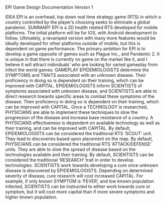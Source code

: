 EPI
Game Design Documentation
Version 1

IDEA
EPI is an overhead, top down real time strategy game (RTS) in which a country controlled by the player’s choosing seeks to eliminate a global pandemic.
SUMMARY
EPI is a 2D health related RTS developed for mobile platforms. The initial platform will be for IOS, with Android development to follow. Ultimately, a revamped version with many more features would be ideally developed for other platforms outside of mobile, but this is dependent on game performance.
The primary ambition for EPI is to develop a game opposite of games such as Plague Inc., and Pandemic 2. It is unique in that there is currently no game on the market like it, and I believe it will attract individuals’ who are looking for varied gameplay from infect the world games.
GAMEPLAY
EPIDEMIOLOGISTS determine the SYMPTOMS and TRAITS associated with an unknown disease. Their proficiency in doing so is dependent on their training, which can be improved with CAPITAL. EPIDEMIOLOGISTS inform SCIENTISTS of symptoms associated with unknown disease, and SCIENTISTS are able to direct research towards specific areas to combat these symptoms of the disease. Their proficiency in doing so is dependent on their training, which can be improved with CAPITAL. Once a TECHNOLOGY is researched, PHYSICIANS are able to implement these techniques to slow the progression of the disease and increase base resistance of a country. A PHYSICIANS effectiveness is dependent on available technology as well as their training, and can be improved with CAPITAL.
By default, EPIDEMIOLOGISTS can be considered the traditional RTS ‘SCOUT’ unit. They lead to discoveries based upon placement on the map. 
By default, PHYSICIANS can be considered the traditional RTS ‘ATTACK/DEFENSE’ units. They are able to slow the spread of disease based on the technologies available and their training.
By default, SCIENTISTS can be considered the traditional ‘RESEARCH’ trait in order to develop technologies. SCIENTISTS work towards developing a cure once unknown disease is discovered by EPIDEMIOLOGISTS. Depending on determined severity of disease, cure research will cost increased CAPITAL. For example, if only known SYMPTOM is ‘FEVER’, and low known population infected, SCIENTISTS can be instructed to either work towards cure or symptom, but it will cost more capital than if more severe symptoms and higher known population.